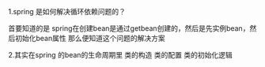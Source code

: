 1.spring 是如何解决循环依赖问题的？

首要知道的是 spring在创建bean是通过getbean创建的，然后是先实例bean，然后初始化bean属性
那么便知道这个问题的解决方案

2.其实在spring 的bean的生命周期里 类的构造  类的配置 类的初始化逻辑